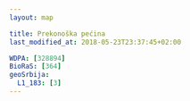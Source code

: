 ```yaml
---
layout: map

title: Prekonoška pećina
last_modified_at: 2018-05-23T23:37:45+02:00

WDPA: [328894]
BioRaS: [364]
geoSrbija:
  L1_183: [3]
---
```

